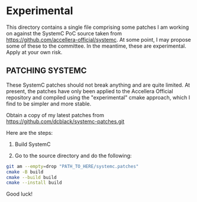 # Experimental

This directory contains a single file comprising some patches I am working on against the SystemC PoC source taken from https://github.com/accellera-official/systemc. At some point, I may propose some of these to the committee. In the meantime, these are experimental. Apply at your own risk.

PATCHING SYSTEMC
----------------

These SystemC patches should not break anything and are quite limited. At present, the patches have only been applied to the Accellera Official repository and compiled using the "experimental" cmake approach, which I find to be simpler and more stable. 

Obtain a copy of my latest patches from <https://github.com/dcblack/systemc-patches.git>

Here are the steps:

1. Build SystemC

2. Go to the source directory and do the following:

```bash
git am --empty=drop "PATH_TO_HERE/systemc.patches"
cmake -B build
cmake --build build
cmake --install build
```

Good luck!
